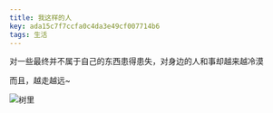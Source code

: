 ```yaml
---
title: 我这样的人
key: ada15c7f7ccfa0c4da3e49cf007714b6
tags: 生活
---
```


对一些最终并不属于自己的东西患得患失，对身边的人和事却越来越冷漠

而且，越走越远~

![树里](http://118.24.108.205:8086/pic/blog/shuli.jpg)

<!--more-->